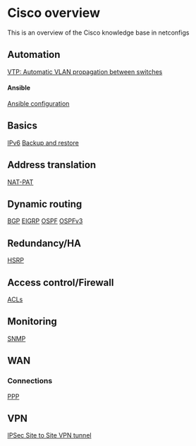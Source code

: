 # Cisco overview

This is an overview of the Cisco knowledge base in netconfigs

Automation
---
[VTP: Automatic VLAN propagation between switches](Other/VTP.md)

#### Ansible

[Ansible configuration](Other/Ansible%20configuration.md)



Basics
---
[IPv6](IPv6/IPv6.md)
[Backup and restore](Config%20management/Backup%20and%20restore.md)


Address translation
---
[NAT-PAT](Address%20translation/NAT-PAT.md)


Dynamic routing
---
[BGP](Routing%20protocols/BGP.md)
[EIGRP](Routing%20protocols/EIGRP.md)
[OSPF](Routing%20protocols/OSPF.md)
[OSPFv3](Routing%20protocols/OSPFv3.md)


Redundancy/HA
---
[HSRP](Redundancy/HSRP.md)


Access control/Firewall
---
[ACLs](Other/ACLs.md)

Monitoring
----
[SNMP](Monitoring/SNMP.md)

WAN
---
### Connections
[PPP](Other/PPP.md)

VPN
---
[IPSec Site to Site VPN tunnel](VPN/IPSec%20Site%20to%20Site%20VPN%20tunnel.md)